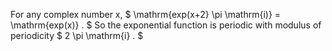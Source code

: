 For any complex number x,
$ \mathrm{exp(x+2} \pi \mathrm{i)} = \mathrm{exp(x)} . $ So the
exponential function is periodic with modulus of periodicity
$ 2 \pi \mathrm{i} . $
